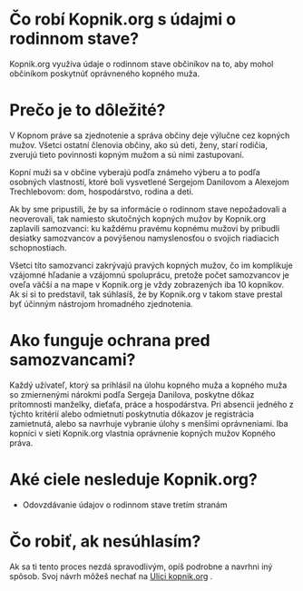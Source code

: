 # Čo robí Kopnik.org s údajmi o rodinnom stave?

Kopnik.org využíva údaje o rodinnom stave občiníkov na to, aby mohol občiníkom poskytnúť oprávneného kopného muža.

# Prečo je to dôležité?

V Kopnom práve sa zjednotenie a správa občiny deje výlučne cez kopných mužov. Všetci ostatní členovia občiny, ako sú deti, ženy, starí rodičia, zverujú tieto povinnosti kopným mužom a sú nimi zastupovaní.

Kopní muži sa v občine vyberajú podľa známeho výberu a to podľa osobných vlastností, ktoré boli vysvetlené Sergejom Danilovom a Alexejom Trechlebovom: dom, hospodárstvo, rodina a deti.

Ak by sme pripustili, že by sa informácie o rodinnom stave nepožadovali a neoverovali, tak namiesto skutočných kopných mužov by Kopnik.org zaplavili samozvanci: ku každému pravému kopnému mužovi by pribudli desiatky samozvancov a povýšenou namyslenosťou o svojich riadiacich schopnostiach.

Všetci títo samozvanci zakrývajú pravých kopných mužov, čo im komplikuje vzájomné hľadanie a vzájomnú spoluprácu, pretože počet samozvancov je oveľa väčší a na mape v Kopnik.org je vždy zobrazených iba 10 kopníkov. Ak si si to predstavil, tak súhlasíš, že by Kopnik.org v takom stave prestal byť účinným nástrojom hromadného zjednotenia.

# Ako funguje ochrana pred samozvancami?

Každý užívateľ, ktorý sa prihlásil na úlohu kopného muža a kopného muža so zmiernenými nárokmi podľa Sergeja Danilova, poskytne dôkaz prítomnosti manželky, dieťaťa, práce a hospodárstva. Pri absencii jedného z týchto kritérií alebo odmietnutí poskytnutia dôkazov je registrácia zamietnutá, alebo sa navrhuje vybranie úlohy s menšími oprávneniami. Iba kopníci v sieti Kopnik.org vlastnia oprávnenie kopných mužov Kopného práva.

# Aké ciele nesleduje Kopnik.org?

- Odovzdávanie údajov o rodinnom stave tretím stranám

# Čo robiť, ak nesúhlasím?

Ak sa ti tento proces nezdá spravodlivým, opíš podrobne a navrhni iný spôsob. Svoj návrh môžeš nechať na [Ulici kopnik.org](https://vk.me/join/gPg9/g6wjgknBe034BdDdOdcjvU1MtJKZ7o=) .
